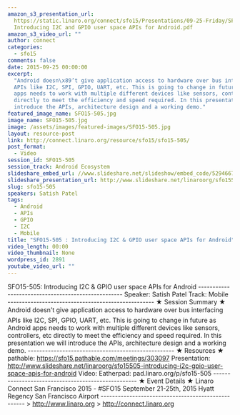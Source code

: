 ```yaml
---
amazon_s3_presentation_url:
  https://static.linaro.org/connect/sfo15/Presentations/09-25-Friday/SFO15-505-
  Introducing I2C and GPIO user space APIs for Android.pdf
amazon_s3_video_url: ""
author: connect
categories:
  - sfo15
comments: false
date: 2015-09-25 00:00:00
excerpt:
  "Android doesn\x89’t give application access to hardware over bus interfacing
  APIs like I2C, SPI, GPIO, UART, etc. This is going to change in future as Android
  apps needs to work with multiple different devices like sensors, controllers, etc
  directly to meet the efficiency and speed required. In this presentation we will
  introduce the APIs, architecture design and a working demo."
featured_image_name: SFO15-505.jpg
image_name: SFO15-505.jpg
image: /assets/images/featured-images/SFO15-505.jpg
layout: resource-post
link: http://connect.linaro.org/resource/sfo15/sfo15-505/
post_format:
  - Video
session_id: SFO15-505
session_track: Android Ecosystem
slideshare_embed_url: //www.slideshare.net/slideshow/embed_code/52946678
slideshare_presentation_url: http://www.slideshare.net/linaroorg/sfo15505-introducing-i2c-gpio-user-space-apis-for-android
slug: sfo15-505
speakers: Satish Patel
tags:
  - Android
  - APIs
  - GPIO
  - I2C
  - Mobile
title: "SFO15-505 : Introducing I2C & GPIO user space APIs for Android"
video_length: 00:00
video_thumbnail: None
wordpress_id: 2891
youtube_video_url: ""
---
```


SFO15-505: Introducing I2C & GPIO user space APIs for Android --------------------------------------------------- Speaker: Satish Patel Track: Mobile --------------------------------------------------- ★ Session Summary ★ Android doesn’t give application access to hardware over bus interfacing APIs like I2C, SPI, GPIO, UART, etc. This is going to change in future as Android apps needs to work with multiple different devices like sensors, controllers, etc directly to meet the efficiency and speed required. In this presentation we will introduce the APIs, architecture design and a working demo. --------------------------------------------------- ★ Resources ★ pathable: https://sfo15.pathable.com/meetings/303097 Presentation: http://www.slideshare.net/linaroorg/sfo15505-introducing-i2c-gpio-user-space-apis-for-android Video: Eatherpad: pad.linaro.org/p/sfo15-505 --------------------------------------------------- ★ Event Details ★ Linaro Connect San Francisco 2015 - #SFO15 September 21-25th, 2015 Hyatt Regency San Francisco Airport --------------------------------------------------- > http://www.linaro.org > http://connect.linaro.org
